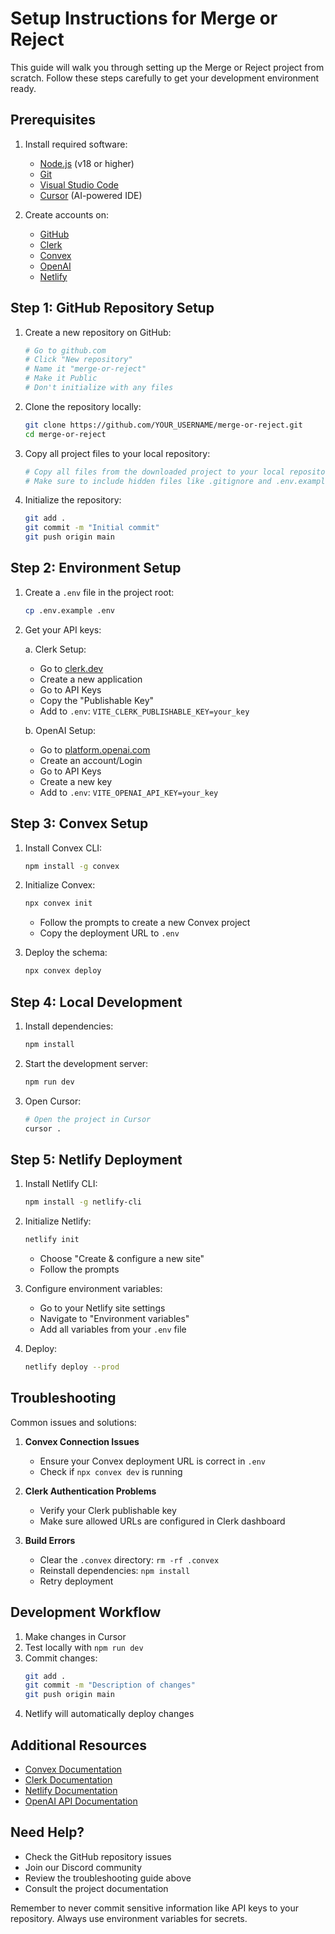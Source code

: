 # Setup Instructions for Merge or Reject

This guide will walk you through setting up the Merge or Reject project from scratch. Follow these steps carefully to get your development environment ready.

## Prerequisites

1. Install required software:
   - [Node.js](https://nodejs.org/) (v18 or higher)
   - [Git](https://git-scm.com/)
   - [Visual Studio Code](https://code.visualstudio.com/)
   - [Cursor](https://cursor.sh/) (AI-powered IDE)

2. Create accounts on:
   - [GitHub](https://github.com/)
   - [Clerk](https://clerk.dev/)
   - [Convex](https://convex.dev/)
   - [OpenAI](https://platform.openai.com/)
   - [Netlify](https://www.netlify.com/)

## Step 1: GitHub Repository Setup

1. Create a new repository on GitHub:
   ```bash
   # Go to github.com
   # Click "New repository"
   # Name it "merge-or-reject"
   # Make it Public
   # Don't initialize with any files
   ```

2. Clone the repository locally:
   ```bash
   git clone https://github.com/YOUR_USERNAME/merge-or-reject.git
   cd merge-or-reject
   ```

3. Copy all project files to your local repository:
   ```bash
   # Copy all files from the downloaded project to your local repository
   # Make sure to include hidden files like .gitignore and .env.example
   ```

4. Initialize the repository:
   ```bash
   git add .
   git commit -m "Initial commit"
   git push origin main
   ```

## Step 2: Environment Setup

1. Create a `.env` file in the project root:
   ```bash
   cp .env.example .env
   ```

2. Get your API keys:

   a. Clerk Setup:
   - Go to [clerk.dev](https://clerk.dev)
   - Create a new application
   - Go to API Keys
   - Copy the "Publishable Key"
   - Add to `.env`: `VITE_CLERK_PUBLISHABLE_KEY=your_key`

   b. OpenAI Setup:
   - Go to [platform.openai.com](https://platform.openai.com)
   - Create an account/Login
   - Go to API Keys
   - Create a new key
   - Add to `.env`: `VITE_OPENAI_API_KEY=your_key`

## Step 3: Convex Setup

1. Install Convex CLI:
   ```bash
   npm install -g convex
   ```

2. Initialize Convex:
   ```bash
   npx convex init
   ```
   - Follow the prompts to create a new Convex project
   - Copy the deployment URL to `.env`

3. Deploy the schema:
   ```bash
   npx convex deploy
   ```

## Step 4: Local Development

1. Install dependencies:
   ```bash
   npm install
   ```

2. Start the development server:
   ```bash
   npm run dev
   ```

3. Open Cursor:
   ```bash
   # Open the project in Cursor
   cursor .
   ```

## Step 5: Netlify Deployment

1. Install Netlify CLI:
   ```bash
   npm install -g netlify-cli
   ```

2. Initialize Netlify:
   ```bash
   netlify init
   ```
   - Choose "Create & configure a new site"
   - Follow the prompts

3. Configure environment variables:
   - Go to your Netlify site settings
   - Navigate to "Environment variables"
   - Add all variables from your `.env` file

4. Deploy:
   ```bash
   netlify deploy --prod
   ```

## Troubleshooting

Common issues and solutions:

1. **Convex Connection Issues**
   - Ensure your Convex deployment URL is correct in `.env`
   - Check if `npx convex dev` is running

2. **Clerk Authentication Problems**
   - Verify your Clerk publishable key
   - Make sure allowed URLs are configured in Clerk dashboard

3. **Build Errors**
   - Clear the `.convex` directory: `rm -rf .convex`
   - Reinstall dependencies: `npm install`
   - Retry deployment

## Development Workflow

1. Make changes in Cursor
2. Test locally with `npm run dev`
3. Commit changes:
   ```bash
   git add .
   git commit -m "Description of changes"
   git push origin main
   ```
4. Netlify will automatically deploy changes

## Additional Resources

- [Convex Documentation](https://docs.convex.dev)
- [Clerk Documentation](https://clerk.dev/docs)
- [Netlify Documentation](https://docs.netlify.com)
- [OpenAI API Documentation](https://platform.openai.com/docs)

## Need Help?

- Check the GitHub repository issues
- Join our Discord community
- Review the troubleshooting guide above
- Consult the project documentation

Remember to never commit sensitive information like API keys to your repository. Always use environment variables for secrets.